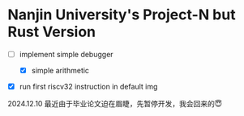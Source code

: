 # Nanjin University's Project-N but Rust Version

- [ ] implement simple debugger 
    - [x] simple arithmetic


- [x] run first riscv32 instruction in default img


2024.12.10 最近由于毕业论文迫在眉睫，先暂停开发，我会回来的😇